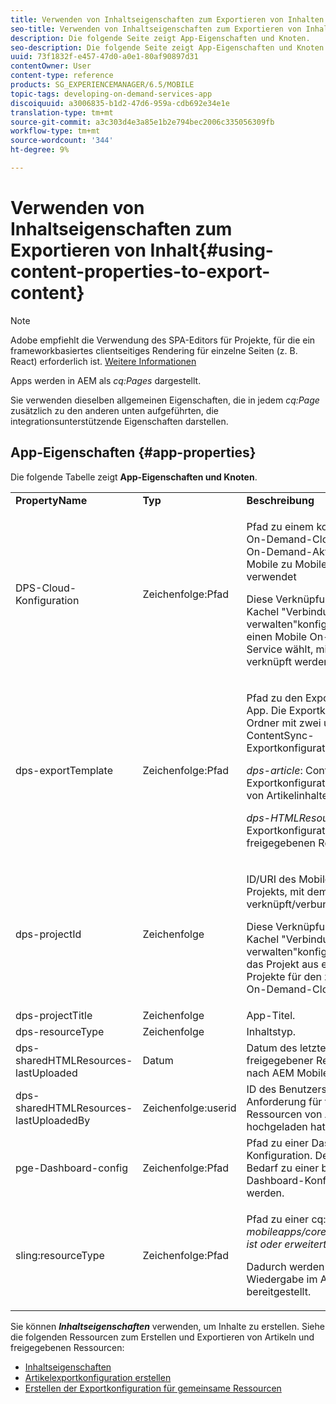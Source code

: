 ```yaml
---
title: Verwenden von Inhaltseigenschaften zum Exportieren von Inhalten
seo-title: Verwenden von Inhaltseigenschaften zum Exportieren von Inhalten
description: Die folgende Seite zeigt App-Eigenschaften und Knoten.
seo-description: Die folgende Seite zeigt App-Eigenschaften und Knoten.
uuid: 73f1832f-e457-47d0-a0e1-80af90897d31
contentOwner: User
content-type: reference
products: SG_EXPERIENCEMANAGER/6.5/MOBILE
topic-tags: developing-on-demand-services-app
discoiquuid: a3006835-b1d2-47d6-959a-cdb692e34e1e
translation-type: tm+mt
source-git-commit: a3c303d4e3a85e1b2e794bec2006c335056309fb
workflow-type: tm+mt
source-wordcount: '344'
ht-degree: 9%

---
```



# Verwenden von Inhaltseigenschaften zum Exportieren von Inhalt{#using-content-properties-to-export-content}

>[!NOTE]
>
>Adobe empfiehlt die Verwendung des SPA-Editors für Projekte, für die ein frameworkbasiertes clientseitiges Rendering für einzelne Seiten (z. B. React) erforderlich ist. [Weitere Informationen](/help/sites-developing/spa-overview.md)

Apps werden in AEM als *cq:Pages* dargestellt.

Sie verwenden dieselben allgemeinen Eigenschaften, die in jedem *cq:Page* zusätzlich zu den anderen unten aufgeführten, die integrationsunterstützende Eigenschaften darstellen.

## App-Eigenschaften {#app-properties}

Die folgende Tabelle zeigt **App-Eigenschaften und Knoten**.

<table>
 <tbody>
  <tr>
   <td><strong>PropertyName</strong></td>
   <td><strong>Typ</strong></td>
   <td><strong>Beschreibung</strong></td>
  </tr>
  <tr>
   <td>DPS-Cloud-Konfiguration</td>
   <td>Zeichenfolge:Pfad</td>
   <td><p>Pfad zu einem konfigurierten Mobile On-Demand-Cloud Service. Wird für On-Demand-Aktionen von AEM Mobile zu Mobile (API-Aufruf) verwendet</p> <p>Diese Verknüpfung wird über die Kachel "Verbindung verwalten"konfiguriert, wenn ein Autor einen Mobile On-Demand-Cloud Service wählt, mit dem die App verknüpft werden soll.</p> </td>
  </tr>
  <tr>
   <td>dps-exportTemplate</td>
   <td>Zeichenfolge:Pfad</td>
   <td><p>Pfad zu den Exportkonfigurationen der App. Die Exportkonfiguration ist ein Ordner mit zwei untergeordneten ContentSync-Exportkonfigurationsvorlagen.</p> <p><i>dps-article</i>: ContentSync-Exportkonfiguration zum Exportieren von Artikelinhalten</p> <p><i>dps-HTMLResources</i>: ContentSync-Exportkonfiguration für den Export von freigegebenen Ressourcen</p> </td>
  </tr>
  <tr>
   <td>dps-projectId</td>
   <td>Zeichenfolge</td>
   <td><p>ID/URI des Mobile On-Demand-Projekts, mit dem diese App verknüpft/verbunden ist.</p> <p>Diese Verknüpfung wird über die Kachel "Verbindung verwalten"konfiguriert, wenn ein Autor das Projekt aus einer Liste verfügbarer Projekte für den zugehörigen Mobile On-Demand-Cloud Service auswählt.</p> </td>
  </tr>
  <tr>
   <td>dps-projectTitle</td>
   <td>Zeichenfolge</td>
   <td>App-Titel.</td>
  </tr>
  <tr>
   <td>dps-resourceType</td>
   <td>Zeichenfolge</td>
   <td>Inhaltstyp.</td>
  </tr>
  <tr>
   <td>dps-sharedHTMLResources-lastUploaded</td>
   <td>Datum</td>
   <td>Datum des letzten Uploads freigegebener Ressourcen von AEM nach AEM Mobile.</td>
  </tr>
  <tr>
   <td>dps-sharedHTMLResources-lastUploadedBy</td>
   <td>Zeichenfolge:userid</td>
   <td>ID des Benutzers, der die letzte Anforderung für freigegebene Ressourcen von AEM nach AEM Mobile hochgeladen hat.</td>
  </tr>
  <tr>
   <td>pge-Dashboard-config</td>
   <td>Zeichenfolge:Pfad</td>
   <td>Pfad zu einer Dashboard-Konfiguration. Der Pfad kann bei Bedarf zu einer benutzerdefinierten Dashboard-Konfiguration umgeleitet werden.</td>
  </tr>
  <tr>
   <td>sling:resourceType</td>
   <td>Zeichenfolge:Pfad</td>
   <td><p>Pfad zu einer cq:Component, die <i>mobileapps/core/components/instance ist oder erweitert.</i></p> <p>Dadurch werden Präsenz und Wiedergabe im Apps-Katalog bereitgestellt.</p> </td>
  </tr>
 </tbody>
</table>

Sie können ***Inhaltseigenschaften*** verwenden, um Inhalte zu erstellen. Siehe die folgenden Ressourcen zum Erstellen und Exportieren von Artikeln und freigegebenen Ressourcen:

* [Inhaltseigenschaften](/help/mobile/content-properties.md)
* [Artikelexportkonfiguration erstellen](/help/mobile/creating-article-export-configuration.md)
* [Erstellen der Exportkonfiguration für gemeinsame Ressourcen](/help/mobile/creating-shared-resources-export-configuration.md)
